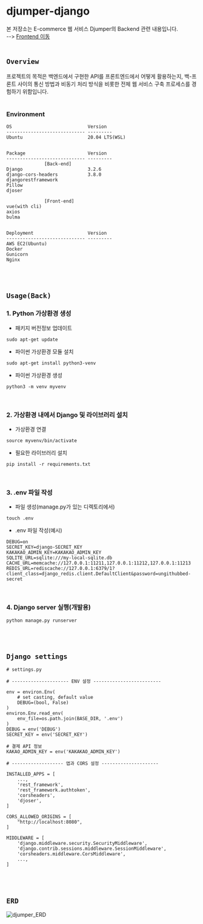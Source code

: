 # djumper-django
본 저장소는 E-commerce 웹 서비스 Djumper의 Backend 관련 내용입니다.<br> 
--> [Frontend 이동](https://github.com/Hugekyung/djumper-vue)<br><br/>
## `Overview`

프로젝트의 목적은 백엔드에서 구현한 API를 프론트엔드에서 어떻게 활용하는지, 백-프론트 사이의 통신 방법과 비동기 처리 방식을 비롯한 전체 웹 서비스 구축 프로세스를 경험하기 위함입니다.<br><br/>

### Environment
```
OS                            Version
----------------------------- ---------
Ubuntu                        20.04 LTS(WSL)


Package                       Version  
----------------------------- ---------
              [Back-end]
Django                        3.2.6
django-cors-headers           3.8.0                
djangorestframework   
Pillow       
djoser

              [Front-end]
vue(with cli)
axios
bulma


Deployment                    Version  
----------------------------- ---------
AWS EC2(Ubuntu)
Docker
Gunicorn
Nginx
```
<br><br/>

## `Usage(Back)`


### 1. Python 가상환경 생성
- 패키지 버전정보 업데이트
```
sudo apt-get update
```
- 파이썬 가상환경 모듈 설치
```
sudo apt-get install python3-venv
```
- 파이썬 가상환경 생성
```
python3 -m venv myvenv
```
<br>

### 2. 가상환경 내에서 Django 및 라이브러리 설치
- 가상환경 연결
```
source myvenv/bin/activate
```
- 필요한 라이브러리 설치
```
pip install -r requirements.txt
```
<br>

### 3. .env 파일 작성
- 파일 생성(manage.py가 있는 디렉토리에서)
```
touch .env
```
- .env 파일 작성(예시)
```
DEBUG=on
SECRET_KEY=django-SECRET_KEY
KAKAKAO_ADMIN_KEY=KAKAKAO_ADMIN_KEY
SQLITE_URL=sqlite:///my-local-sqlite.db
CACHE_URL=memcache://127.0.0.1:11211,127.0.0.1:11212,127.0.0.1:11213
REDIS_URL=rediscache://127.0.0.1:6379/1?client_class=django_redis.client.DefaultClient&password=ungithubbed-secret
```
<br>

### 4. Django server 실행(개발용)
```
python manage.py runserver
```
<br><br/>

## `Django settings`

```
# settings.py

# --------------------- ENV 설정 -------------------------

env = environ.Env(
    # set casting, default value
    DEBUG=(bool, False)
)
environ.Env.read_env(
    env_file=os.path.join(BASE_DIR, '.env')
)
DEBUG = env('DEBUG')
SECRET_KEY = env('SECRET_KEY')

# 결제 API 정보
KAKAO_ADMIN_KEY = env('KAKAKAO_ADMIN_KEY')

# ------------------- 앱과 CORS 설정 ---------------------

INSTALLED_APPS = [
	...,
    'rest_framework',
    'rest_framework.authtoken',
    'corsheaders',
    'djoser',
]

CORS_ALLOWED_ORIGINS = [
    "http://localhost:8080",
]

MIDDLEWARE = [
    'django.middleware.security.SecurityMiddleware',
    'django.contrib.sessions.middleware.SessionMiddleware',
    'corsheaders.middleware.CorsMiddleware',
    ...,
]
```

<br><br/>

## `ERD`

![djumper_ERD](https://user-images.githubusercontent.com/67989121/132223610-1e56d70b-3f70-4c07-a0da-a5c81c3d50e1.PNG)
